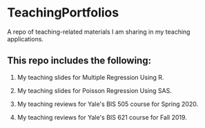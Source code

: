 # TeachingPortfolios

A repo of teaching-related materials I am sharing in my teaching applications.

## This repo includes the following: 

1. My teaching slides for Multiple Regression Using R.

2. My teaching slides for Poisson Regression Using SAS.

3. My teaching reviews for Yale's BIS 505 course for Spring 2020.

4. My teaching reviews for Yale's BIS 621 course for Fall 2019.




